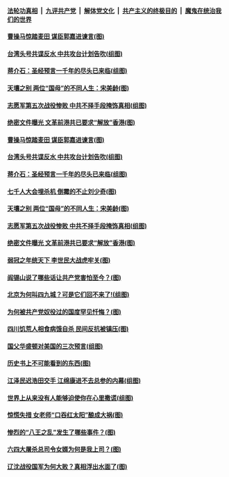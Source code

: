 

####  [法轮功真相](../../../../basic/blob/master/README.md?t=03091131) &nbsp;|&nbsp; [九评共产党](../../../../9ping.md/blob/master/README.md?t=03091131) &nbsp;|&nbsp; [解体党文化](../../../../jtdwh.md/blob/master/README.md?t=03091131)  &nbsp;|&nbsp; [共产主义的终极目的](../../../../gczydzjmd.md/blob/master/README.md?t=03091131) &nbsp;|&nbsp; [魔鬼在统治我们的世界](../../../../mgztzwmdsj.md/blob/master/README.md?t=03091131) 

#### [曹操马惊踏麦田 谋臣郭嘉进谏言(图)](../pages/p6/964261.md?t=03091131) 

#### [台湾头号共谍反水 中共攻台计划告吹(组图)](../pages/p6/964768.md?t=03091131) 

#### [蒋介石：圣经预言一千年的尽头已来临(组图)](../pages/p6/964769.md?t=03091131) 

#### [天壤之别 两位“国母”的不同人生：宋美龄(图)](../pages/p6/964754.md?t=03091131) 

#### [志愿军第五次战役惨败 中共不择手段掩饰真相(组图)](../pages/p6/964486.md?t=03091131) 

#### [绝密文件曝光 文革前港共已要求“解放”香港(图)](../pages/p6/964773.md?t=03091131) 

#### [曹操马惊踏麦田 谋臣郭嘉进谏言(图)](../pages/p6/964261.md?t=03091131) 

#### [台湾头号共谍反水 中共攻台计划告吹(组图)](../pages/p6/964768.md?t=03091131) 

#### [蒋介石：圣经预言一千年的尽头已来临(组图)](../pages/p6/964769.md?t=03091131) 

#### [七千人大会埋杀机 倒霉的不止刘少奇(图)](../pages/p6/962095.md?t=03091131) 

#### [天壤之别 两位“国母”的不同人生：宋美龄(图)](../pages/p6/964754.md?t=03091131) 

#### [志愿军第五次战役惨败 中共不择手段掩饰真相(组图)](../pages/p6/964486.md?t=03091131) 

#### [绝密文件曝光 文革前港共已要求“解放”香港(图)](../pages/p6/964773.md?t=03091131) 

#### [弱冠之年统天下 李世民大战虎牢关(图)](../pages/p6/964767.md?t=03091131) 

#### [阎锡山说了哪些话让共产党害怕至今？(图)](../pages/p6/963836.md?t=03091131) 

#### [北京为何叫四九城？可是它们回不来了!(组图)](../pages/p6/963935.md?t=03091131) 

#### [为何被共产党奴役过的国度罕见忏悔？(图)](../pages/p6/963901.md?t=03091131) 

#### [四川饥荒人相食病饿自杀 民间反抗被镇压(图)](../pages/p6/964389.md?t=03091131) 

#### [国父华盛顿对美国的三次预言(组图)](../pages/p6/964036.md?t=03091131) 

#### [历史书上不可能看到的东西(图)](../pages/p6/964449.md?t=03091131) 

#### [江泽民迟浩田交手 江绵康进不去总参的内幕(组图)](../pages/p6/963937.md?t=03091131) 

#### [世界上从来没有人能够迫使你在心里撒谎(组图)](../pages/p6/963996.md?t=03091131) 

#### [惊慌失措 女老师“口吞红太阳”酿成大祸(图)](../pages/p6/963843.md?t=03091131) 

#### [惨烈的“八王之乱”发生了哪些事件？(图)](../pages/p6/963837.md?t=03091131) 

#### [六四大屠杀总司令女婿为何是我上司？(图)](../pages/p6/963450.md?t=03091131) 

#### [辽沈战役国军为何大败？真相浮出水面了(图)](../pages/p6/963832.md?t=03091131) 

